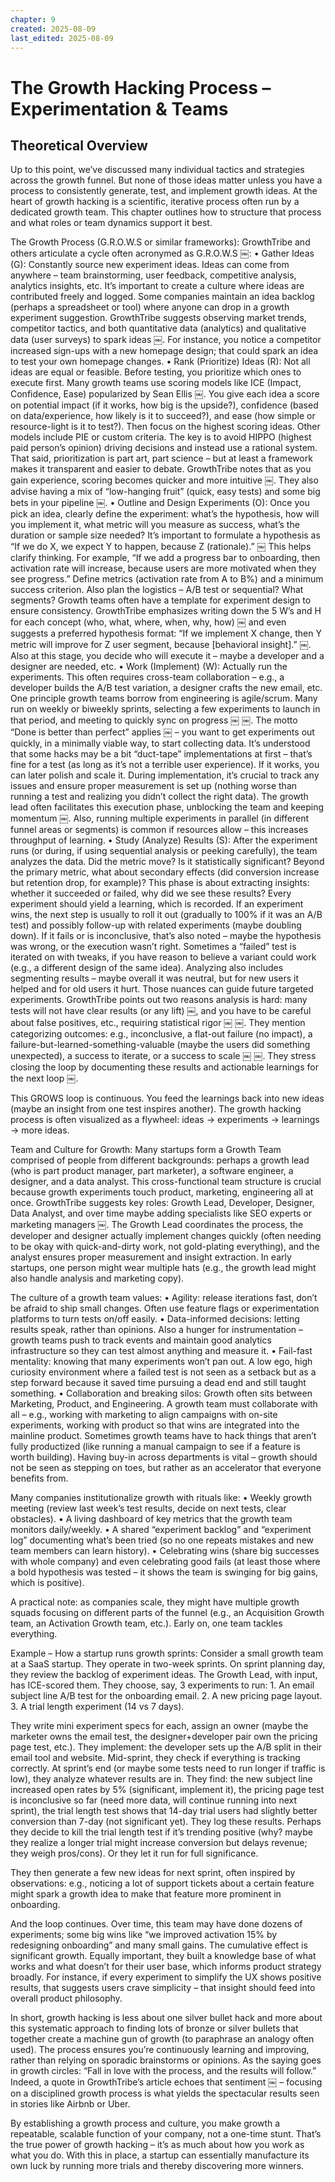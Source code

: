 ```yaml
---
chapter: 9
created: 2025-08-09
last_edited: 2025-08-09
---
```


# The Growth Hacking Process – Experimentation & Teams

## Theoretical Overview

Up to this point, we’ve discussed many individual tactics and strategies across the growth funnel. But none of those ideas matter unless you have a process to consistently generate, test, and implement growth ideas. At the heart of growth hacking is a scientific, iterative process often run by a dedicated growth team. This chapter outlines how to structure that process and what roles or team dynamics support it best.

The Growth Process (G.R.O.W.S or similar frameworks): GrowthTribe and others articulate a cycle often acronymed as G.R.O.W.S ￼:
	•	Gather Ideas (G): Constantly source new experiment ideas. Ideas can come from anywhere – team brainstorming, user feedback, competitive analysis, analytics insights, etc. It’s important to create a culture where ideas are contributed freely and logged. Some companies maintain an idea backlog (perhaps a spreadsheet or tool) where anyone can drop in a growth experiment suggestion. GrowthTribe suggests observing market trends, competitor tactics, and both quantitative data (analytics) and qualitative data (user surveys) to spark ideas ￼. For instance, you notice a competitor increased sign-ups with a new homepage design; that could spark an idea to test your own homepage changes.
	•	Rank (Prioritize) Ideas (R): Not all ideas are equal or feasible. Before testing, you prioritize which ones to execute first. Many growth teams use scoring models like ICE (Impact, Confidence, Ease) popularized by Sean Ellis ￼. You give each idea a score on potential impact (if it works, how big is the upside?), confidence (based on data/experience, how likely is it to succeed?), and ease (how simple or resource-light is it to test?). Then focus on the highest scoring ideas. Other models include PIE or custom criteria. The key is to avoid HIPPO (highest paid person’s opinion) driving decisions and instead use a rational system. That said, prioritization is part art, part science – but at least a framework makes it transparent and easier to debate. GrowthTribe notes that as you gain experience, scoring becomes quicker and more intuitive ￼. They also advise having a mix of “low-hanging fruit” (quick, easy tests) and some big bets in your pipeline ￼.
	•	Outline and Design Experiments (O): Once you pick an idea, clearly define the experiment: what’s the hypothesis, how will you implement it, what metric will you measure as success, what’s the duration or sample size needed? It’s important to formulate a hypothesis as “If we do X, we expect Y to happen, because Z (rationale).” ￼ This helps clarify thinking. For example, “If we add a progress bar to onboarding, then activation rate will increase, because users are more motivated when they see progress.” Define metrics (activation rate from A to B%) and a minimum success criterion. Also plan the logistics – A/B test or sequential?  What segments? Growth teams often have a template for experiment design to ensure consistency. GrowthTribe emphasizes writing down the 5 W’s and H for each concept (who, what, where, when, why, how) ￼ and even suggests a preferred hypothesis format: “If we implement X change, then Y metric will improve for Z user segment, because [behavioral insight].” ￼. Also at this stage, you decide who will execute it – maybe a developer and a designer are needed, etc.
	•	Work (Implement) (W): Actually run the experiments. This often requires cross-team collaboration – e.g., a developer builds the A/B test variation, a designer crafts the new email, etc. One principle growth teams borrow from engineering is agile/scrum. Many run on weekly or biweekly sprints, selecting a few experiments to launch in that period, and meeting to quickly sync on progress ￼ ￼. The motto “Done is better than perfect” applies ￼ – you want to get experiments out quickly, in a minimally viable way, to start collecting data. It’s understood that some hacks may be a bit “duct-tape” implementations at first – that’s fine for a test (as long as it’s not a terrible user experience). If it works, you can later polish and scale it. During implementation, it’s crucial to track any issues and ensure proper measurement is set up (nothing worse than running a test and realizing you didn’t collect the right data). The growth lead often facilitates this execution phase, unblocking the team and keeping momentum ￼. Also, running multiple experiments in parallel (in different funnel areas or segments) is common if resources allow – this increases throughput of learning.
	•	Study (Analyze) Results (S): After the experiment runs (or during, if using sequential analysis or peeking carefully), the team analyzes the data. Did the metric move? Is it statistically significant? Beyond the primary metric, what about secondary effects (did conversion increase but retention drop, for example)? This phase is about extracting insights: whether it succeeded or failed, why did we see these results? Every experiment should yield a learning, which is recorded. If an experiment wins, the next step is usually to roll it out (gradually to 100% if it was an A/B test) and possibly follow-up with related experiments (maybe doubling down). If it fails or is inconclusive, that’s also noted – maybe the hypothesis was wrong, or the execution wasn’t right. Sometimes a “failed” test is iterated on with tweaks, if you have reason to believe a variant could work (e.g., a different design of the same idea). Analyzing also includes segmenting results – maybe overall it was neutral, but for new users it helped and for old users it hurt. Those nuances can guide future targeted experiments. GrowthTribe points out two reasons analysis is hard: many tests will not have clear results (or any lift) ￼, and you have to be careful about false positives, etc., requiring statistical rigor ￼ ￼. They mention categorizing outcomes: e.g., inconclusive, a flat-out failure (no impact), a failure-but-learned-something-valuable (maybe the users did something unexpected), a success to iterate, or a success to scale ￼ ￼. They stress closing the loop by documenting these results and actionable learnings for the next loop ￼.

This GROWS loop is continuous. You feed the learnings back into new ideas (maybe an insight from one test inspires another). The growth hacking process is often visualized as a flywheel: ideas -> experiments -> learnings -> more ideas.

Team and Culture for Growth: Many startups form a Growth Team comprised of people from different backgrounds: perhaps a growth lead (who is part product manager, part marketer), a software engineer, a designer, and a data analyst. This cross-functional team structure is crucial because growth experiments touch product, marketing, engineering all at once. GrowthTribe suggests key roles: Growth Lead, Developer, Designer, Data Analyst, and over time maybe adding specialists like SEO experts or marketing managers ￼. The Growth Lead coordinates the process, the developer and designer actually implement changes quickly (often needing to be okay with quick-and-dirty work, not gold-plating everything), and the analyst ensures proper measurement and insight extraction. In early startups, one person might wear multiple hats (e.g., the growth lead might also handle analysis and marketing copy).

The culture of a growth team values:
	•	Agility: release iterations fast, don’t be afraid to ship small changes. Often use feature flags or experimentation platforms to turn tests on/off easily.
	•	Data-informed decisions: letting results speak, rather than opinions. Also a hunger for instrumentation – growth teams push to track events and maintain good analytics infrastructure so they can test almost anything and measure it.
	•	Fail-fast mentality: knowing that many experiments won’t pan out. A low ego, high curiosity environment where a failed test is not seen as a setback but as a step forward because it saved time pursuing a dead end and still taught something.
	•	Collaboration and breaking silos: Growth often sits between Marketing, Product, and Engineering. A growth team must collaborate with all – e.g., working with marketing to align campaigns with on-site experiments, working with product so that wins are integrated into the mainline product. Sometimes growth teams have to hack things that aren’t fully productized (like running a manual campaign to see if a feature is worth building). Having buy-in across departments is vital – growth should not be seen as stepping on toes, but rather as an accelerator that everyone benefits from.

Many companies institutionalize growth with rituals like:
	•	Weekly growth meeting (review last week’s test results, decide on next tests, clear obstacles).
	•	A living dashboard of key metrics that the growth team monitors daily/weekly.
	•	A shared “experiment backlog” and “experiment log” documenting what’s been tried (so no one repeats mistakes and new team members can learn history).
	•	Celebrating wins (share big successes with whole company) and even celebrating good fails (at least those where a bold hypothesis was tested – it shows the team is swinging for big gains, which is positive).

A practical note: as companies scale, they might have multiple growth squads focusing on different parts of the funnel (e.g., an Acquisition Growth team, an Activation Growth team, etc.). Early on, one team tackles everything.

Example – How a startup runs growth sprints: Consider a small growth team at a SaaS startup. They operate in two-week sprints. On sprint planning day, they review the backlog of experiment ideas. The Growth Lead, with input, has ICE-scored them. They choose, say, 3 experiments to run:
	1.	An email subject line A/B test for the onboarding email.
	2.	A new pricing page layout.
	3.	A trial length experiment (14 vs 7 days).

They write mini experiment specs for each, assign an owner (maybe the marketer owns the email test, the designer+developer pair own the pricing page test, etc.). They implement: the developer sets up the A/B split in their email tool and website. Mid-sprint, they check if everything is tracking correctly. At sprint’s end (or maybe some tests need to run longer if traffic is low), they analyze whatever results are in. They find: the new subject line increased open rates by 5% (significant, implement it), the pricing page test is inconclusive so far (need more data, will continue running into next sprint), the trial length test shows that 14-day trial users had slightly better conversion than 7-day (not significant yet). They log these results. Perhaps they decide to kill the trial length test if it’s trending positive (why? maybe they realize a longer trial might increase conversion but delays revenue; they weigh pros/cons). Or they let it run for full significance.

They then generate a few new ideas for next sprint, often inspired by observations: e.g., noticing a lot of support tickets about a certain feature might spark a growth idea to make that feature more prominent in onboarding.

And the loop continues. Over time, this team may have done dozens of experiments; some big wins like “we improved activation 15% by redesigning onboarding” and many small gains. The cumulative effect is significant growth. Equally important, they built a knowledge base of what works and what doesn’t for their user base, which informs product strategy broadly. For instance, if every experiment to simplify the UX shows positive results, that suggests users crave simplicity – that insight should feed into overall product philosophy.

In short, growth hacking is less about one silver bullet hack and more about this systematic approach to finding lots of bronze or silver bullets that together create a machine gun of growth (to paraphrase an analogy often used). The process ensures you’re continuously learning and improving, rather than relying on sporadic brainstorms or opinions. As the saying goes in growth circles: “Fall in love with the process, and the results will follow.” Indeed, a quote in GrowthTribe’s article echoes that sentiment ￼ – focusing on a disciplined growth process is what yields the spectacular results seen in stories like Airbnb or Uber.

By establishing a growth process and culture, you make growth a repeatable, scalable function of your company, not a one-time stunt. That’s the true power of growth hacking – it’s as much about how you work as what you do. With this in place, a startup can essentially manufacture its own luck by running more trials and thereby discovering more winners.